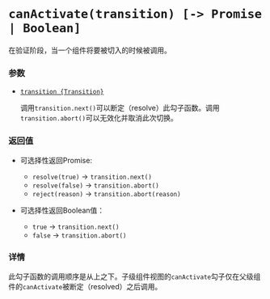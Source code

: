 # `canActivate(transition) [-> Promise | Boolean]`

在验证阶段，当一个组件将要被切入的时候被调用。

### 参数

- [`transition {Transition}`](hooks.md#transition-object)

  调用`transition.next()`可以断定（resolve）此勾子函数。调用`transition.abort()`可以无效化并取消此次切换。

### 返回值

- 可选择性返回Promise:

  - `resolve(true)` -> `transition.next()`
  - `resolve(false)` -> `transition.abort()`
  - `reject(reason)` -> `transition.abort(reason)`

- 可选择性返回Boolean值：

  - `true` -> `transition.next()`
  - `false` -> `transition.abort()`

### 详情

此勾子函数的调用顺序是从上之下。子级组件视图的`canActivate`勾子仅在父级组件的`canActivate`被断定（resolved）之后调用。
